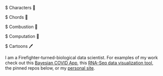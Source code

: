 $ Characters 🐉

$ Chords 🎸

$ Combustion 🚒 

$ Computation 🧬

$ Cartoons 🖊

I am a Firefighter-turned-biological data scientist. For examples of my work check out this [Bayesian COVID App](https://covid.omics.kitchen/), this [RNA-Seq data visualization tool](https://github.com/omics-kitchen/ContrApption), the pinned repos below, or my [personal site](https://sweeney-th.github.io/).
